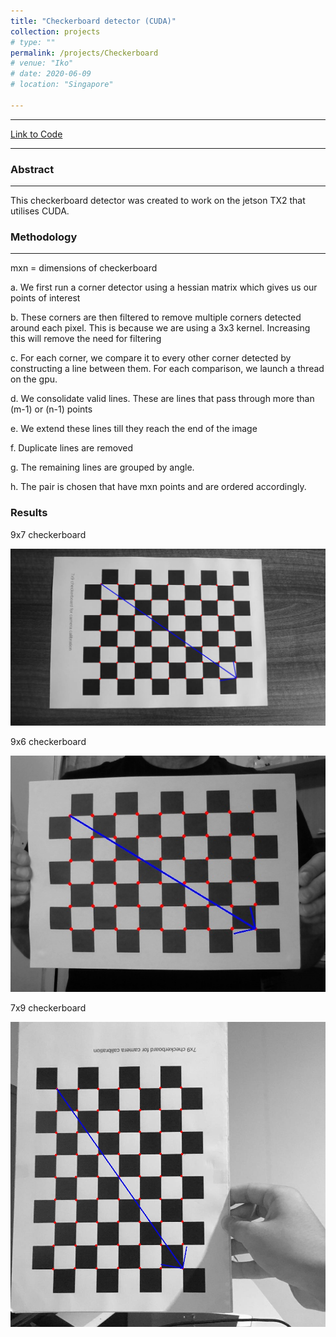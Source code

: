 ```yaml
---
title: "Checkerboard detector (CUDA)"
collection: projects
# type: ""
permalink: /projects/Checkerboard
# venue: "Iko"
# date: 2020-06-09
# location: "Singapore"

---
```



---

[Link to Code](https://github.com/srinath2468/Pose-estimation-comparison.git)

---

### Abstract

---

This checkerboard detector was created to work on the jetson TX2 that utilises CUDA. 


### Methodology

---

mxn = dimensions of checkerboard

a. We first run a corner detector using a hessian matrix which gives us our points of interest

b. These corners are then filtered to remove multiple corners detected around each pixel. This is because we are using a 3x3 kernel. Increasing this will remove the need for filtering

c. For each corner, we compare it to every other corner detected by constructing a line between them. For each comparison, we launch a thread on the gpu. 

d. We consolidate valid lines. These are lines that pass through more than (m-1) or (n-1) points

e. We extend these lines till they reach the end of the image

f. Duplicate lines are removed

g. The remaining lines are grouped by angle.

h. The pair is chosen that have mxn points and are ordered accordingly.



### Results

9x7 checkerboard

![Waypoints](/images/result_1.jpg)

9x6 checkerboard

![Waypoints](/images/result_2.jpg)

7x9 checkerboard

![Waypoints](/images/result_3.jpg)